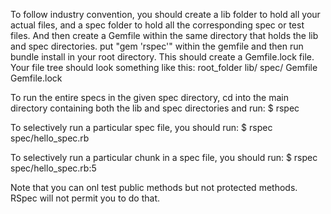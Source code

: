 To follow industry convention, you should create a lib folder to hold all your actual files, and a spec folder to hold all the corresponding spec or test files. And then create a Gemfile within the same directory that holds the lib and spec directories. put "gem 'rspec'" within the gemfile and then run bundle install in your root directory. This should create a Gemfile.lock file. Your file tree should look something like this:
root_folder
  lib/
  spec/
  Gemfile
  Gemfile.lock

To run the entire specs in the given spec directory, cd into the main directory containing both the lib and spec directories and run:
$ rspec

To selectively run a particular spec file, you should run:
$ rspec spec/hello_spec.rb

To selectively run a particular chunk in a spec file, you should run:
$ rspec spec/hello_spec.rb:5

Note that you can onl test public methods but not protected methods. RSpec will not permit you to do that.